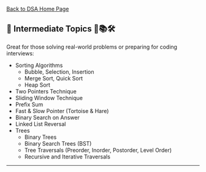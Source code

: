 [Back to DSA Home Page](./README.md#)

## 🔵 Intermediate Topics 🧩📚🛠️

Great for those solving real-world problems or preparing for coding interviews:

- Sorting Algorithms
  - Bubble, Selection, Insertion
  - Merge Sort, Quick Sort
  - Heap Sort
- Two Pointers Technique
- Sliding Window Technique
- Prefix Sum
- Fast & Slow Pointer (Tortoise & Hare)
- Binary Search on Answer
- Linked List Reversal
- Trees
  - Binary Trees
  - Binary Search Trees (BST)
  - Tree Traversals (Preorder, Inorder, Postorder, Level Order)
  - Recursive and Iterative Traversals

---